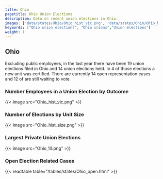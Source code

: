 ```yaml
---
title: Ohio
pagetitle: Ohio Union Elections
description: Data on recent union elections in Ohio.
images: ['data/states/Ohio/Ohio_hist_vic.png', 'data/states/Ohio/Ohio_hist_size.png', 'data/states/Ohio/Ohio_10.png']
keywords: ["Ohio union elections", "Ohio unions","Union elections"]
weight: 1
---
```

##  Ohio

Excluding public employees, in the last year there have been 19 union elections filed in Ohio and 14 union elections held. In 4 of those elections a new unit was certified. There are currently 14 open representation cases and 12 of are still waiting to vote.

### Number Employees in a Union Election by Outcome
{{< image src="Ohio_hist_vic.png" >}}

### Number of Elections by Unit Size
{{< image src="Ohio_hist_size.png" >}}

### Largest Private Union Elections
{{< image src="Ohio_10.png" >}}

### Open Election Related Cases
{{< readtable table="/tables/states/Ohio_open.html" >}}

